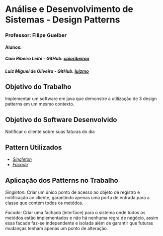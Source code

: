 # Análise e Desenvolvimento de Sistemas - Design Patterns

### Professor: Filipe Guelber
#### Alunos: 
##### Caio Ribeiro Leite - GitHub: [caioribeiroo](https://github.com/caioribeiroo)
##### Luiz Miguel de Oliveira - GitHub: [luizmo](https://github.com/luizmo)

## Objetivo do Trabalho

Implementar um software em java que demonstre a utilização de 3 design patterns em um mesmo contexto.

## Objetivo do Software Desenvolvido

Notificar o cliente sobre suas faturas do dia

## Pattern Utilizados

- *[Singleton](https://refactoring.guru/pt-br/design-patterns/singleton)*
- *[Facade](https://refactoring.guru/pt-br/design-patterns/facade)*

## Aplicação dos Patterns no Trabalho
*Singleton:* Criar um único ponto de acesso ao objeto de registro e notificação ao cliente, garantindo apenas uma porta de entrada para a classe que contém todos os metódos.

*Facade:* Criar uma fachada (interface) para o sistema onde todos os metódos estão implementados e não há nenhuma regra de negócio, assim essa facade faz-se independente e isolada além de garantir que futuras mudanças tenham apenas um ponto de alteração.
